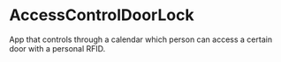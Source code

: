 # AccessControlDoorLock
App that controls through a calendar which person can access a certain door with a personal RFID.
